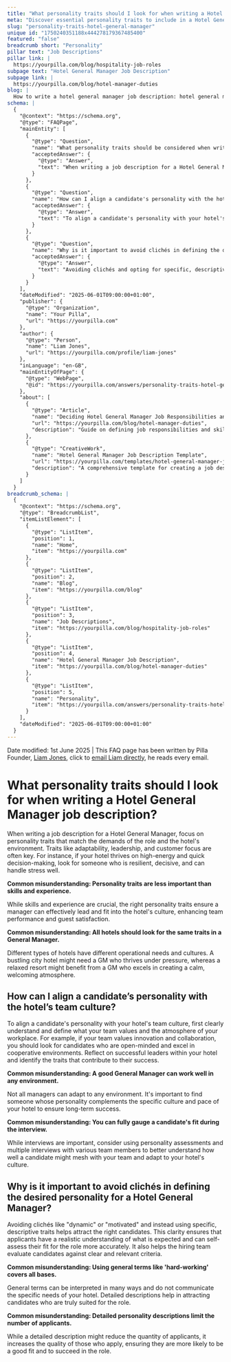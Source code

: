 ```yaml
---
title: "What personality traits should I look for when writing a Hotel General Manager job description?"
meta: "Discover essential personality traits to include in a Hotel General Manager job description to align with your hotel's culture and operational needs."
slug: "personality-traits-hotel-general-manager"
unique id: "1750240351188x444278179367485400"
featured: "false"
breadcrumb short: "Personality"
pillar text: "Job Descriptions"
pillar link: |
  https://yourpilla.com/blog/hospitality-job-roles
subpage text: "Hotel General Manager Job Description"
subpage link: |
  https://yourpilla.com/blog/hotel-manager-duties
blog: |
  How to write a hotel general manager job description: hotel general manager job description template included.
schema: |
  {
    "@context": "https://schema.org",
    "@type": "FAQPage",
    "mainEntity": [
      {
        "@type": "Question",
        "name": "What personality traits should be considered when writing a Hotel General Manager job description?",
        "acceptedAnswer": {
          "@type": "Answer",
          "text": "When writing a job description for a Hotel General Manager, focus on traits such as adaptability, leadership, and customer focus. These traits should align with the demands of the role and the hotel's environment. For instance, a high-energy hotel might require a resilient, decisive manager who can handle stress effectively. Consider the specific operational needs and culture of the hotel when determining desirable personality traits."
        }
      },
      {
        "@type": "Question",
        "name": "How can I align a candidate's personality with the hotel’s team culture?",
        "acceptedAnswer": {
          "@type": "Answer",
          "text": "To align a candidate's personality with your hotel's team culture, define the core values and atmosphere of your workplace. Look for candidates who exhibit traits that align with these values. Utilize methods such as personality assessments and multiple interviews with various team members to better understand a candidate's suitability."
        }
      },
      {
        "@type": "Question",
        "name": "Why is it important to avoid clichés in defining the desired personality for a Hotel General Manager?",
        "acceptedAnswer": {
          "@type": "Answer",
          "text": "Avoiding clichés and opting for specific, descriptive traits in your job descriptions helps attract suitable candidates and gives them a realistic understanding of what is expected. This improves the likelihood of attracting applicants who genuinely fit the role and enhances the hiring team's ability to evaluate them effectively."
        }
      }
    ],
    "dateModified": "2025-06-01T09:00:00+01:00",
    "publisher": {
      "@type": "Organization",
      "name": "Your Pilla",
      "url": "https://yourpilla.com"
    },
    "author": {
      "@type": "Person",
      "name": "Liam Jones",
      "url": "https://yourpilla.com/profile/liam-jones"
    },
    "inLanguage": "en-GB",
    "mainEntityOfPage": {
      "@type": "WebPage",
      "@id": "https://yourpilla.com/answers/personality-traits-hotel-general-manager"
    },
    "about": [
      {
        "@type": "Article",
        "name": "Deciding Hotel General Manager Job Responsibilities and Skills",
        "url": "https://yourpilla.com/blog/hotel-manager-duties",
        "description": "Guide on defining job responsibilities and skills needed for a Hotel General Manager position."
      },
      {
        "@type": "CreativeWork",
        "name": "Hotel General Manager Job Description Template",
        "url": "https://yourpilla.com/templates/hotel-general-manager-job-description",
        "description": "A comprehensive template for creating a job description for a Hotel General Manager role."
      }
    ]
  }
breadcrumb_schema: |
  {
    "@context": "https://schema.org",
    "@type": "BreadcrumbList",
    "itemListElement": [
      {
        "@type": "ListItem",
        "position": 1,
        "name": "Home",
        "item": "https://yourpilla.com"
      },
      {
        "@type": "ListItem",
        "position": 2,
        "name": "Blog",
        "item": "https://yourpilla.com/blog"
      },
      {
        "@type": "ListItem",
        "position": 3,
        "name": "Job Descriptions",
        "item": "https://yourpilla.com/blog/hospitality-job-roles"
      },
      {
        "@type": "ListItem",
        "position": 4,
        "name": "Hotel General Manager Job Description",
        "item": "https://yourpilla.com/blog/hotel-manager-duties"
      },
      {
        "@type": "ListItem",
        "position": 5,
        "name": "Personality",
        "item": "https://yourpilla.com/answers/personality-traits-hotel-general-manager"
      }
    ],
    "dateModified": "2025-06-01T09:00:00+01:00"
  }
---
```


Date modified: 1st June 2025 | This FAQ page has been written by Pilla Founder, [Liam Jones](https://yourpilla.com/profile/liam-jones), click to [email Liam directly](https://mailto:liam@yourpilla.com), he reads every email.

# What personality traits should I look for when writing a Hotel General Manager job description?

When writing a job description for a Hotel General Manager, focus on personality traits that match the demands of the role and the hotel's environment. Traits like adaptability, leadership, and customer focus are often key. For instance, if your hotel thrives on high-energy and quick decision-making, look for someone who is resilient, decisive, and can handle stress well.

**Common misunderstanding: Personality traits are less important than skills and experience.**

While skills and experience are crucial, the right personality traits ensure a manager can effectively lead and fit into the hotel's culture, enhancing team performance and guest satisfaction.

**Common misunderstanding: All hotels should look for the same traits in a General Manager.**

Different types of hotels have different operational needs and cultures. A bustling city hotel might need a GM who thrives under pressure, whereas a relaxed resort might benefit from a GM who excels in creating a calm, welcoming atmosphere.

## How can I align a candidate’s personality with the hotel’s team culture?

To align a candidate's personality with your hotel's team culture, first clearly understand and define what your team values and the atmosphere of your workplace. For example, if your team values innovation and collaboration, you should look for candidates who are open-minded and excel in cooperative environments. Reflect on successful leaders within your hotel and identify the traits that contribute to their success.

**Common misunderstanding: A good General Manager can work well in any environment.**

Not all managers can adapt to any environment. It's important to find someone whose personality complements the specific culture and pace of your hotel to ensure long-term success.

**Common misunderstanding: You can fully gauge a candidate's fit during the interview.**

While interviews are important, consider using personality assessments and multiple interviews with various team members to better understand how well a candidate might mesh with your team and adapt to your hotel's culture.

## Why is it important to avoid clichés in defining the desired personality for a Hotel General Manager?

Avoiding clichés like "dynamic" or "motivated" and instead using specific, descriptive traits helps attract the right candidates. This clarity ensures that applicants have a realistic understanding of what is expected and can self-assess their fit for the role more accurately. It also helps the hiring team evaluate candidates against clear and relevant criteria.

**Common misunderstanding: Using general terms like 'hard-working' covers all bases.**

General terms can be interpreted in many ways and do not communicate the specific needs of your hotel. Detailed descriptions help in attracting candidates who are truly suited for the role.

**Common misunderstanding: Detailed personality descriptions limit the number of applicants.**

While a detailed description might reduce the quantity of applicants, it increases the quality of those who apply, ensuring they are more likely to be a good fit and to succeed in the role.